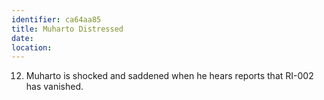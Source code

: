```yaml
---
identifier: ca64aa85
title: Muharto Distressed
date:  
location: 
---
```


12. Muharto is shocked and saddened when he hears reports that RI-002
    has vanished.
